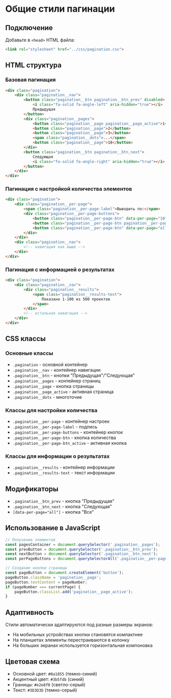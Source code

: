 # Общие стили пагинации

## Подключение

Добавьте в `<head>` HTML файла:

```html
<link rel="stylesheet" href="../css/pagination.css">
```

## HTML структура

### Базовая пагинация
```html
<div class="pagination">
    <div class="pagination__nav">
        <button class="pagination__btn pagination__btn_prev" disabled>
            <i class="fa-solid fa-angle-left" aria-hidden="true"></i>
            Предыдущая
        </button>
        <div class="pagination__pages">
            <button class="pagination__page pagination__page_active">1</button>
            <button class="pagination__page">2</button>
            <button class="pagination__page">3</button>
            <span class="pagination__dots">...</span>
            <button class="pagination__page">18</button>
        </div>
        <button class="pagination__btn pagination__btn_next">
            Следующая
            <i class="fa-solid fa-angle-right" aria-hidden="true"></i>
        </button>
    </div>
</div>
```

### Пагинация с настройкой количества элементов
```html
<div class="pagination">
    <div class="pagination__per-page">
        <span class="pagination__per-page-label">Выводить по:</span>
        <div class="pagination__per-page-buttons">
            <button class="pagination__per-page-btn" data-per-page="10">10</button>
            <button class="pagination__per-page-btn pagination__per-page-btn_active" data-per-page="100">100</button>
            <button class="pagination__per-page-btn" data-per-page="all">Все</button>
        </div>
    </div>
    <div class="pagination__nav">
        <!-- навигация как выше -->
    </div>
</div>
```

### Пагинация с информацией о результатах
```html
<div class="pagination">
    <div class="pagination__nav">
        <div class="pagination__results">
            <span class="pagination__results-text">
                Показано 1-100 из 500 проектов
            </span>
        </div>
        <!-- остальная навигация -->
    </div>
</div>
```

## CSS классы

### Основные классы
- `.pagination` - основной контейнер
- `.pagination__nav` - контейнер навигации
- `.pagination__btn` - кнопки "Предыдущая"/"Следующая"
- `.pagination__pages` - контейнер страниц
- `.pagination__page` - кнопка страницы
- `.pagination__page_active` - активная страница
- `.pagination__dots` - многоточие

### Классы для настройки количества
- `.pagination__per-page` - контейнер настроек
- `.pagination__per-page-label` - подпись
- `.pagination__per-page-buttons` - контейнер кнопок
- `.pagination__per-page-btn` - кнопка количества
- `.pagination__per-page-btn_active` - активная кнопка

### Классы для информации о результатах
- `.pagination__results` - контейнер информации
- `.pagination__results-text` - текст информации

## Модификаторы

- `.pagination__btn_prev` - кнопка "Предыдущая"
- `.pagination__btn_next` - кнопка "Следующая"
- `[data-per-page="all"]` - кнопка "Все"

## Использование в JavaScript

```javascript
// Получение элементов
const pagesContainer = document.querySelector('.pagination__pages');
const prevButton = document.querySelector('.pagination__btn_prev');
const nextButton = document.querySelector('.pagination__btn_next');
const perPageButtons = document.querySelectorAll('.pagination__per-page-btn');

// Создание кнопки страницы
const pageButton = document.createElement('button');
pageButton.className = 'pagination__page';
pageButton.textContent = pageNumber;
if (pageNumber === currentPage) {
    pageButton.classList.add('pagination__page_active');
}
```

## Адаптивность

Стили автоматически адаптируются под разные размеры экранов:
- На мобильных устройствах кнопки становятся компактнее
- На планшетах элементы перестраиваются в колонку
- На больших экранах используется горизонтальная компоновка

## Цветовая схема

- Основной цвет: `#0a1855` (темно-синий)
- Акцентный цвет: `#3b5fdb` (синий)
- Границы: `#e2e8f0` (светло-серый)
- Текст: `#3D3D3D` (темно-серый)
